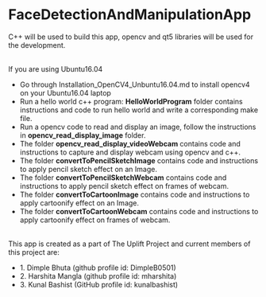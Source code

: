 # FaceDetectionAndManipulationApp
C++ will be used to build this app, opencv and qt5 libraries will be used for the development. <br/>
<br/>


If you are using Ubuntu16.04 <br/>
* Go through Installation_OpenCV4_Unbuntu16.04.md to install opencv4 on your Ubuntu16.04 laptop
* Run a hello world c++ program: **HelloWorldProgram** folder contains instructions and code to run hello world and write a corresponding make file. 
* Run a opencv code to read and display an image, follow the instructions in **opencv_read_display_image** folder.  
* The folder **opencv_read_display_videoWebcam** contains code and instructions to capture and display webcam using opencv and c++. 
* The folder **convertToPencilSketchImage** contains code and instructions to apply pencil sketch effect on an Image. 
* The folder **convertToPencilSketchWebcam** contains code and instructions to apply pencil sketch effect on frames of webcam. 
* The folder **convertToCartoonImage** contains code and instructions to apply cartoonify effect on an Image. 
* The folder **convertToCartoonWebcam** contains code and instructions to apply cartoonify effect on frames of webcam. 

<br/>
This app is created as a part of The Uplift Project and current members of this project are: <br/>
<ul>
<li>1. Dimple Bhuta (github profile id: DimpleB0501) 
<li>2. Harshita Mangla (github profile id: mharshita) 
<li>3. Kunal Bashist (GitHub profile id: kunalbashist)
</Ul>
